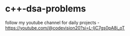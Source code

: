 # c++-dsa-problems
follow my youtube channel for daily projects - https://youtube.com/@codevision20?si=L-IjC7gs0pA8i_oT
